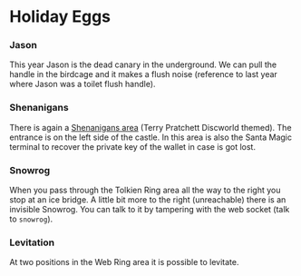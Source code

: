 
# Holiday Eggs

### Jason
This year Jason is the dead canary in the underground.
We can pull the handle in the birdcage and it makes a flush noise (reference to last year where Jason was a toilet flush handle).

### Shenanigans
There is again a [Shenanigans area](https://github.com/joergschwarzwaelder/hhc2022/blob/main/images/Shenanigans.png) (Terry Pratchett Discworld themed). The entrance is on the left side of the castle.
In this area is also the Santa Magic terminal to recover the private key of the wallet in case is got lost.

### Snowrog
When you pass through the Tolkien Ring area all the way to the right you stop at an ice bridge.
A little bit more to the right (unreachable) there is an invisible Snowrog. You can talk to it by tampering with the web socket (talk to `snowrog`).

### Levitation
At two positions in the Web Ring area it is possible to levitate.
